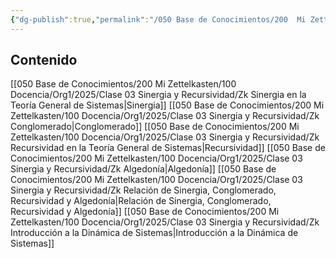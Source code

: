 ```yaml
---
{"dg-publish":true,"permalink":"/050 Base de Conocimientos/200  Mi Zettelkasten/100 Docencia/Org1/2025/Clase 03 Sinergia y Recursividad/Zk !MOC Sinergia y Recursividad/","tags":["sinergia","recursividad","diagramaCausal"]}
---
```


## Contenido

[[050 Base de Conocimientos/200  Mi Zettelkasten/100 Docencia/Org1/2025/Clase 03 Sinergia y Recursividad/Zk Sinergia en la Teoría General de Sistemas\|Sinergia]]
[[050 Base de Conocimientos/200  Mi Zettelkasten/100 Docencia/Org1/2025/Clase 03 Sinergia y Recursividad/Zk Conglomerado\|Conglomerado]]
[[050 Base de Conocimientos/200  Mi Zettelkasten/100 Docencia/Org1/2025/Clase 03 Sinergia y Recursividad/Zk Recursividad en la Teoría General de Sistemas\|Recursividad]]
[[050 Base de Conocimientos/200  Mi Zettelkasten/100 Docencia/Org1/2025/Clase 03 Sinergia y Recursividad/Zk Algedonía\|Algedonía]]
[[050 Base de Conocimientos/200  Mi Zettelkasten/100 Docencia/Org1/2025/Clase 03 Sinergia y Recursividad/Zk Relación de Sinergia, Conglomerado, Recursividad y Algedonía\|Relación de Sinergia, Conglomerado, Recursividad y Algedonía]]
[[050 Base de Conocimientos/200  Mi Zettelkasten/100 Docencia/Org1/2025/Clase 03 Sinergia y Recursividad/Zk Introducción a la Dinámica de Sistemas\|Introducción a la Dinámica de Sistemas]]
